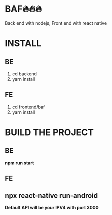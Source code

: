 # BAF🔥🔥🔥
Back end with nodejs, Front end with react native 
# INSTALL
## BE
1. cd backend
2. yarn install
## FE
1. cd frontend/baf
2. yarn install
# BUILD THE PROJECT
## BE
**npm run start**
## FE
**npx react-native run-android**
---
**Default API will be your IPV4 with port 3000**
